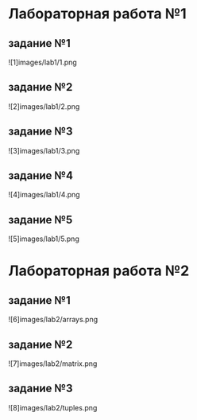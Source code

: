 # Лабораторная работа №1

## задание №1

![1]images/lab1/1.png

## задание №2

![2]images/lab1/2.png

## задание №3

![3]images/lab1/3.png

## задание №4

![4]images/lab1/4.png

## задание №5

![5]images/lab1/5.png

# Лабораторная работа №2

## задание №1

![6]images/lab2/arrays.png

## задание №2

![7]images/lab2/matrix.png

## задание №3

![8]images/lab2/tuples.png